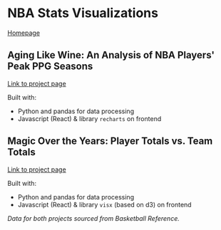 # NBA Stats Visualizations

[Homepage](https://joshwalk.github.io/nba-visualizer/)
## Aging Like Wine: An Analysis of NBA Players' Peak PPG Seasons
[Link to project page](https://joshwalk.github.io/nba-visualizer/#/aging-like-wine)

Built with:
- Python and pandas for data processing
- Javascript (React) & library `recharts` on frontend


## Magic Over the Years: Player Totals vs. Team Totals
[Link to project page](https://joshwalk.github.io/nba-visualizer/#/magic-over-the-years)

Built with:
- Python and pandas for data processing
- Javascript (React) & library `visx` (based on d3) on frontend


*Data for both projects sourced from Basketball Reference.*
